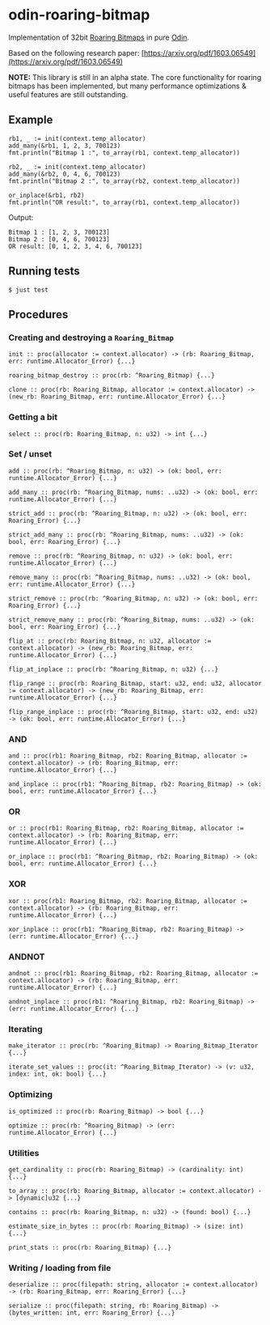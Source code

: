 # odin-roaring-bitmap
Implementation of 32bit [Roaring Bitmaps](https://roaringbitmap.org) in pure [Odin](https://odin-lang.org).

Based on the following research paper: [https://arxiv.org/pdf/1603.06549](https://arxiv.org/pdf/1603.06549)

**NOTE:** This library is still in an alpha state. The core functionality for roaring bitmaps has been implemented, but many performance optimizations & useful features are still outstanding.

## Example
```odin
rb1, _ := init(context.temp_allocator)
add_many(&rb1, 1, 2, 3, 700123)
fmt.println("Bitmap 1 :", to_array(rb1, context.temp_allocator))

rb2, _ := init(context.temp_allocator)
add_many(&rb2, 0, 4, 6, 700123)
fmt.println("Bitmap 2 :", to_array(rb2, context.temp_allocator))

or_inplace(&rb1, rb2)
fmt.println("OR result:", to_array(rb1, context.temp_allocator))
```

Output:
```
Bitmap 1 : [1, 2, 3, 700123]
Bitmap 2 : [0, 4, 6, 700123]
OR result: [0, 1, 2, 3, 4, 6, 700123]
```

## Running tests
```
$ just test
```

## Procedures
### Creating and destroying a `Roaring_Bitmap`
```
init :: proc(allocator := context.allocator) -> (rb: Roaring_Bitmap, err: runtime.Allocator_Error) {...}
```

```
roaring_bitmap_destroy :: proc(rb: ^Roaring_Bitmap) {...}
```

```
clone :: proc(rb: Roaring_Bitmap, allocator := context.allocator) -> (new_rb: Roaring_Bitmap, err: runtime.Allocator_Error) {...}
```

### Getting a bit
```
select :: proc(rb: Roaring_Bitmap, n: u32) -> int {...}
```

### Set / unset
```
add :: proc(rb: ^Roaring_Bitmap, n: u32) -> (ok: bool, err: runtime.Allocator_Error) {...}
```

```
add_many :: proc(rb: ^Roaring_Bitmap, nums: ..u32) -> (ok: bool, err: runtime.Allocator_Error) {...}
```

```
strict_add :: proc(rb: ^Roaring_Bitmap, n: u32) -> (ok: bool, err: Roaring_Error) {...}
```

```
strict_add_many :: proc(rb: ^Roaring_Bitmap, nums: ..u32) -> (ok: bool, err: Roaring_Error) {...}
```

```
remove :: proc(rb: ^Roaring_Bitmap, n: u32) -> (ok: bool, err: runtime.Allocator_Error) {...}
```

```
remove_many :: proc(rb: ^Roaring_Bitmap, nums: ..u32) -> (ok: bool, err: runtime.Allocator_Error) {...}
```

```
strict_remove :: proc(rb: ^Roaring_Bitmap, n: u32) -> (ok: bool, err: Roaring_Error) {...}
```

```
strict_remove_many :: proc(rb: ^Roaring_Bitmap, nums: ..u32) -> (ok: bool, err: Roaring_Error) {...}
```

```
flip_at :: proc(rb: Roaring_Bitmap, n: u32, allocator := context.allocator) -> (new_rb: Roaring_Bitmap, err: runtime.Allocator_Error) {...}
```

```
flip_at_inplace :: proc(rb: ^Roaring_Bitmap, n: u32) {...}
```

```
flip_range :: proc(rb: Roaring_Bitmap, start: u32, end: u32, allocator := context.allocator) -> (new_rb: Roaring_Bitmap, err: runtime.Allocator_Error) {...}
```

```
flip_range_inplace :: proc(rb: ^Roaring_Bitmap, start: u32, end: u32) -> (ok: bool, err: runtime.Allocator_Error) {...}
```

### AND
```
and :: proc(rb1: Roaring_Bitmap, rb2: Roaring_Bitmap, allocator := context.allocator) -> (rb: Roaring_Bitmap, err: runtime.Allocator_Error) {...}
```

```
and_inplace :: proc(rb1: ^Roaring_Bitmap, rb2: Roaring_Bitmap) -> (ok: bool, err: runtime.Allocator_Error) {...}
```

### OR
```
or :: proc(rb1: Roaring_Bitmap, rb2: Roaring_Bitmap, allocator := context.allocator) -> (rb: Roaring_Bitmap, err: runtime.Allocator_Error) {...}
```

```
or_inplace :: proc(rb1: ^Roaring_Bitmap, rb2: Roaring_Bitmap) -> (ok: bool, err: runtime.Allocator_Error) {...}
```

### XOR
```
xor :: proc(rb1: Roaring_Bitmap, rb2: Roaring_Bitmap, allocator := context.allocator) -> (rb: Roaring_Bitmap, err: runtime.Allocator_Error) {...}
```

```
xor_inplace :: proc(rb1: ^Roaring_Bitmap, rb2: Roaring_Bitmap) -> (err: runtime.Allocator_Error) {...}
```

### ANDNOT
```
andnot :: proc(rb1: Roaring_Bitmap, rb2: Roaring_Bitmap, allocator := context.allocator) -> (rb: Roaring_Bitmap, err: runtime.Allocator_Error) {...}
```

```
andnot_inplace :: proc(rb1: ^Roaring_Bitmap, rb2: Roaring_Bitmap) -> (err: runtime.Allocator_Error) {...}
```

### Iterating
```
make_iterator :: proc(rb: ^Roaring_Bitmap) -> Roaring_Bitmap_Iterator {...}
```

```
iterate_set_values :: proc(it: ^Roaring_Bitmap_Iterator) -> (v: u32, index: int, ok: bool) {...}
```

### Optimizing
```
is_optimized :: proc(rb: Roaring_Bitmap) -> bool {...}
```

```
optimize :: proc(rb: ^Roaring_Bitmap) -> (err: runtime.Allocator_Error) {...}
```


### Utilities
```
get_cardinality :: proc(rb: Roaring_Bitmap) -> (cardinality: int) {...}
```

```
to_array :: proc(rb: Roaring_Bitmap, allocator := context.allocator) -> [dynamic]u32 {...}
```

```
contains :: proc(rb: Roaring_Bitmap, n: u32) -> (found: bool) {...}
```

```
estimate_size_in_bytes :: proc(rb: Roaring_Bitmap) -> (size: int) {...}
```

```
print_stats :: proc(rb: Roaring_Bitmap) {...}
```

### Writing / loading from file
```
deserialize :: proc(filepath: string, allocator := context.allocator) -> (rb: Roaring_Bitmap, err: Roaring_Error) {...}
```

```
serialize :: proc(filepath: string, rb: Roaring_Bitmap) -> (bytes_written: int, err: Roaring_Error) {...}
```
